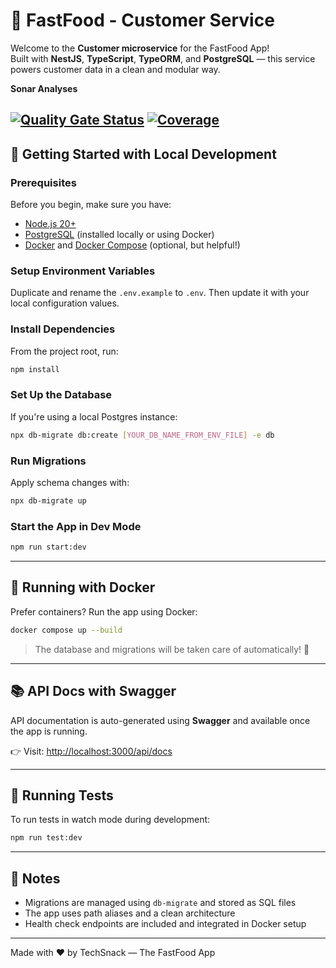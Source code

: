 # 🍔 FastFood - Customer Service

Welcome to the **Customer microservice** for the FastFood App!  
Built with **NestJS**, **TypeScript**, **TypeORM**, and **PostgreSQL** — this service powers customer data in a clean and modular way.

**Sonar Analyses**

[![Quality Gate Status](https://sonarcloud.io/api/project_badges/measure?project=tech-snack-fiap-soat-tech-challenge_fastfood-customer-service&metric=alert_status)](https://sonarcloud.io/summary/new_code?id=tech-snack-fiap-soat-tech-challenge_fastfood-customer-service)
[![Coverage](https://sonarcloud.io/api/project_badges/measure?project=tech-snack-fiap-soat-tech-challenge_fastfood-customer-service&metric=coverage)](https://sonarcloud.io/summary/new_code?id=tech-snack-fiap-soat-tech-challenge_fastfood-customer-service)
---



## 🚀 Getting Started with Local Development

### Prerequisites

Before you begin, make sure you have:

- [Node.js 20+](https://nodejs.org/pt/download)
- [PostgreSQL](https://www.postgresql.org/download/) (installed locally or using Docker)
- [Docker](https://docs.docker.com/engine/install/) and [Docker Compose](https://docs.docker.com/compose/install/) (optional, but helpful!)

### Setup Environment Variables

Duplicate and rename the `.env.example` to `.env`. Then update it with your local configuration values.

### Install Dependencies

From the project root, run:

```bash
npm install
```

### Set Up the Database

If you're using a local Postgres instance:

```bash
npx db-migrate db:create [YOUR_DB_NAME_FROM_ENV_FILE] -e db
```

### Run Migrations

Apply schema changes with:

```bash
npx db-migrate up
```

### Start the App in Dev Mode

```bash
npm run start:dev
```

---

## 🐳 Running with Docker

Prefer containers? Run the app using Docker:

```bash
docker compose up --build
```

> The database and migrations will be taken care of automatically! 🙌

---

## 📚 API Docs with Swagger

API documentation is auto-generated using **Swagger** and available once the app is running.

👉 Visit: [http://localhost:3000/api/docs](http://localhost:3000/api/docs)

---

## 🧪 Running Tests

To run tests in watch mode during development:

```bash
npm run test:dev
```

---

## 📝 Notes

- Migrations are managed using `db-migrate` and stored as SQL files
- The app uses path aliases and a clean architecture
- Health check endpoints are included and integrated in Docker setup

---

Made with ❤️ by TechSnack — The FastFood App
